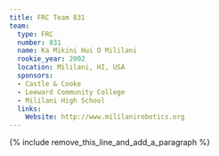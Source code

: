 ```yaml
---
title: FRC Team 831
team:
  type: FRC
  number: 831
  name: Ka Mikini Hui O Mililani
  rookie_year: 2002
  location: Mililani, HI, USA
  sponsors:
  - Castle & Cooke
  - Leeward Community College
  - Mililani High School
  links:
    Website: http://www.mililanirobotics.org
---
```


{% include remove_this_line_and_add_a_paragraph %}